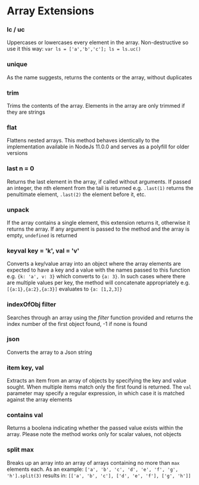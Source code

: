 # Array Extensions

   ### lc / uc

   Uppercases or lowercases every element in the array.  Non-destructive so use it this
   way: `var ls = ['a','b','c']; ls = ls.uc()`

   ### unique
   
   As the name suggests, returns the contents or the array, without duplicates
   
   ### trim
   
   Trims the contents of the array.  Elements in the array are only trimmed if they are strings
   
   ### flat
   
   Flattens nested arrays.  This method behaves identically to the implementation available 
   in NodeJs 11.0.0 and serves as a polyfill for older versions
   
   ### last n = 0
   
   Returns the last element in the array, if called without arguments.  If passed an
   integer, the nth element from the tail is returned e.g. `.last(1)` returns the penultimate
   element, `.last(2)` the element before it, etc.
   
   ### unpack
   
   If the array contains a single element, this extension returns it, otherwise it returns
   the array.  If any argument is passed to the method and the array is empty, `undefined`
   is returned

   ### keyval key = 'k', val = 'v'

   Converts a key/value array into an object where the array elements are expected to have
   a key and a value with the names passed to this function e.g. `{k: 'a', v: 3}` which 
   converts to `{a: 3}`.  In such cases where there are multiple values per key, the method
   will concatenate appropriately e.g. `[{a:1},{a:2},{a:3}]` evaluates to `{a: [1,2,3]}`

   ### indexOfObj filter

   Searches through an array using the *filter* function provided and returns the index
   number of the first object found, -1 if none is found

   ### json

   Converts the array to a Json string

   ### item key, val

   Extracts an item from an array of objects by specifying the key and value sought.  When
   multiple items match only the first found is returned.  The `val` parameter may specify
   a regular expression, in which case it is matched against the array elements

   ### contains val

   Returns a boolena indicating whether the passed value exists within the array.  Please note
   the method works only for scalar values, not objects

   ### split max

   Breaks up an array into an array of arrays containing no more than `max` elements each.  As
   an example: `['a', 'b', 'c', 'd', 'e', 'f', 'g', 'h'].split(3)` results in:
   `[['a', 'b', 'c'], ['d', 'e', 'f'], ['g', 'h']]`
